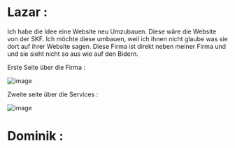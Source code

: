 # Lazar :
Ich habe die Idee eine Website neu Umzubauen. Diese wäre die Website von der SKF. Ich möchte diese umbauen, weil ich ihnen nicht glaube was sie dort auf ihrer Website sagen.
Diese Firma ist direkt neben meiner Firma und und sie sieht nicht so aus wie auf den Bidern.

Erste Seite über die Firma :

![image](https://github.com/user-attachments/assets/46c3fe10-f8f3-46a3-87d4-be0b95058e5f)

Zweite seite über die Services :

![image](https://github.com/user-attachments/assets/5f8bf2bc-ba3a-4e02-89ef-19eb9df396e1)

# Dominik :
